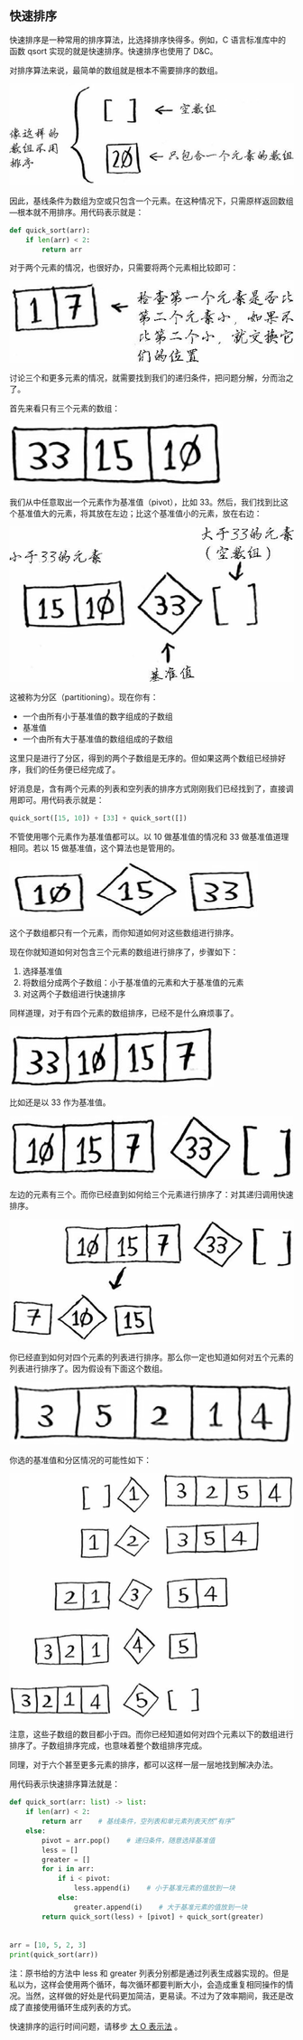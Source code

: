 ## 快速排序

快速排序是一种常用的排序算法，比选择排序快得多。例如，C 语言标准库中的函数 qsort 实现的就是快速排序。快速排序也使用了 D&C。

对排序算法来说，最简单的数组就是根本不需要排序的数组。

![1582267824209](grokking-algorithms-quick-sort.assets/1582267824209.png)

因此，基线条件为数组为空或只包含一个元素。在这种情况下，只需原样返回数组—根本就不用排序。用代码表示就是：

```python
def quick_sort(arr):
    if len(arr) < 2:
        return arr
```

对于两个元素的情况，也很好办，只需要将两个元素相比较即可：

![1582268460524](grokking-algorithms-quick-sort.assets/1582268460524.png)

讨论三个和更多元素的情况，就需要找到我们的递归条件，把问题分解，分而治之了。

首先来看只有三个元素的数组：

![1582271122761](grokking-algorithms-quick-sort.assets/1582271122761.png)

我们从中任意取出一个元素作为基准值（pivot），比如 33。然后，我们找到比这个基准值大的元素，将其放在左边；比这个基准值小的元素，放在右边：

![1582271341610](grokking-algorithms-quick-sort.assets/1582271341610.png)

这被称为分区（partitioning）。现在你有：

- 一个由所有小于基准值的数字组成的子数组
- 基准值
- 一个由所有大于基准值的数组组成的子数组

这里只是进行了分区，得到的两个子数组是无序的。但如果这两个数组已经排好序，我们的任务便已经完成了。

好消息是，含有两个元素的列表和空列表的排序方式刚刚我们已经找到了，直接调用即可。用代码表示就是：

```python
quick_sort([15, 10]) + [33] + quick_sort([])
```

不管使用哪个元素作为基准值都可以。以 10 做基准值的情况和 33 做基准值道理相同。若以 15 做基准值，这个算法也是管用的。

![1582271767672](grokking-algorithms-quick-sort.assets/1582271767672.png)

这个子数组都只有一个元素，而你知道如何对这些数组进行排序。

现在你就知道如何对包含三个元素的数组进行排序了，步骤如下：

1. 选择基准值
2. 将数组分成两个子数组：小于基准值的元素和大于基准值的元素
3. 对这两个子数组进行快速排序

同样道理，对于有四个元素的数组排序，已经不是什么麻烦事了。

![1582271904079](grokking-algorithms-quick-sort.assets/1582271904079.png)

比如还是以 33 作为基准值。

![1582271931382](grokking-algorithms-quick-sort.assets/1582271931382.png)

左边的元素有三个。而你已经直到如何给三个元素进行排序了：对其递归调用快速排序。

![1582272018894](grokking-algorithms-quick-sort.assets/1582272018894.png)

你已经直到如何对四个元素的列表进行排序。那么你一定也知道如何对五个元素的列表进行排序了。因为假设有下面这个数组。

![1582272071810](grokking-algorithms-quick-sort.assets/1582272071810.png)

你选的基准值和分区情况的可能性如下：

![1582272096995](grokking-algorithms-quick-sort.assets/1582272096995.png)

注意，这些子数组的数目都小于四。而你已经知道如何对四个元素以下的数组进行排序了。子数组排序完成，也意味着整个数组排序完成。

同理，对于六个甚至更多元素的排序，都可以这样一层一层地找到解决办法。

用代码表示快速排序算法就是：

```python
def quick_sort(arr: list) -> list:
    if len(arr) < 2:
        return arr    # 基线条件，空列表和单元素列表天然“有序”
    else:
        pivot = arr.pop()    # 递归条件，随意选择基准值
        less = []
        greater = []
        for i in arr:
            if i < pivot:
                less.append(i)    # 小于基准元素的值放到一块
            else:
                greater.append(i)    # 大于基准元素的值放到一块
        return quick_sort(less) + [pivot] + quick_sort(greater)


arr = [10, 5, 2, 3]
print(quick_sort(arr))
```

注：原书给的方法中 less 和 greater 列表分别都是通过列表生成器实现的。但是私以为，这样会使用两个循环，每次循环都要判断大小，会造成重复相同操作的情况。当然，这样做的好处是代码更加简洁，更易读。不过为了效率期间，我还是改成了直接使用循环生成列表的方式。

快速排序的运行时间问题，请移步  [大 O 表示法](grokking-algorithms-big-o.md#排序算法的运行时间) 。